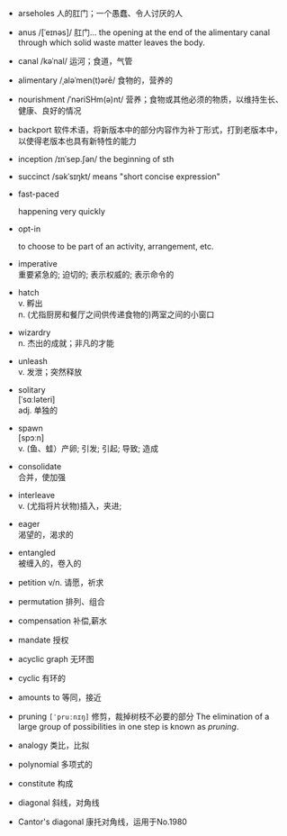 
- arseholes 人的肛门；一个愚蠢、令人讨厌的人
- anus /[ˈeɪnəs]/ 肛门... the opening at the end of the alimentary canal through which solid waste matter leaves the body.
- canal /kəˈnal/ 运河；食道，气管
- alimentary /ˌaləˈmen(t)ərē/ 食物的，营养的
- nourishment /ˈnəriSHm(ə)nt/ 营养；食物或其他必须的物质，以维持生长、健康、良好的情况
- backport 软件术语，将新版本中的部分内容作为补丁形式，打到老版本中，以使得老版本也具有新特性的能力
- inception /ɪnˈsep.ʃən/ the beginning of sth
- succinct /səkˈsɪŋkt/ means "short concise expression"


- fast-paced

  happening very quickly

- opt-in
  
  to choose to be part of an activity, arrangement, etc.

- imperative  
  重要紧急的; 迫切的; 表示权威的; 表示命令的

- hatch  
  v. 孵出  
  n. (尤指厨房和餐厅之间供传递食物的)两室之间的小窗口

- wizardry  
  n. 杰出的成就；非凡的才能

- unleash  
  v. 发泄；突然释放

- solitary  
  [ˈsɑːləteri]  
  adj. 单独的

- spawn  
  [spɔːn]  
  v. (鱼、蛙）产卵; 引发; 引起; 导致; 造成

- consolidate  
  合并，使加强

- interleave  
  v.	(尤指将片状物)插入，夹进;

- eager  
  渴望的，渴求的

- entangled  
  被缠入的，卷入的

- petition
  v/n. 请愿，祈求

- permutation
  排列、组合

- compensation 补偿,薪水
- mandate 授权
- acyclic graph 无环图
- cyclic 有环的
- amounts to 等同，接近

- pruning `[ˈpruːnɪŋ]` 修剪，裁掉树枝不必要的部分
The elimination of a large group of possibilities in one step is known as *pruning*.

- analogy 类比，比拟  
- polynomial 多项式的  
- constitute 构成
- diagonal  斜线，对角线  
- Cantor's diagonal  康托对角线，运用于No.1980